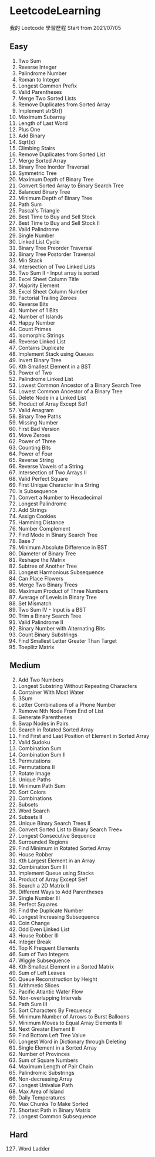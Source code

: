 # LeetcodeLearning
我的 Leetcode 學習歷程
Start from 2021/07/05
## Easy
1. Two Sum
7. Reverse Integer
9. Palindrome Number
13. Roman to Integer
14. Longest Common Prefix
20. Valid Parentheses
21. Merge Two Sorted Lists
26. Remove Duplicates from Sorted Array
28. Implement strStr()
53. Maximum Subarray
58. Length of Last Word
66. Plus One
67. Add Binary
69. Sqrt(x)
70. Climbing Stairs
83. Remove Duplicates from Sorted List
88. Merge Sorted Array
94. Binary Tree Inorder Traversal
101. Symmetric Tree
104. Maximum Depth of Binary Tree
108. Convert Sorted Array to Binary Search Tree
110. Balanced Binary Tree
111. Minimum Depth of Binary Tree
112. Path Sum
118. Pascal's Triangle
121. Best Time to Buy and Sell Stock
122. Best Time to Buy and Sell Stock II
125. Valid Palindrome
136. Single Number
141. Linked List Cycle
144. Binary Tree Preorder Traversal
145. Binary Tree Postorder Traversal
155. Min Stack
160. Intersection of Two Linked Lists
167. Two Sum II - Input array is sorted
168. Excel Sheet Column Title
169. Majority Element
171. Excel Sheet Column Number
172. Factorial Trailing Zeroes
190. Reverse Bits
191. Number of 1 Bits
200. Number of Islands
202. Happy Number
204. Count Primes
205. Isomorphic Strings
206. Reverse Linked List
217. Contains Duplicate
225. Implement Stack using Queues
226. Invert Binary Tree
230. Kth Smallest Element in a BST
231. Power of Two
234. Palindrome Linked List
235. Lowest Common Ancestor of a Binary Search Tree
236. Lowest Common Ancestor of a Binary Tree
237. Delete Node in a Linked List
238. Product of Array Except Self
242. Valid Anagram
257. Binary Tree Paths
268. Missing Number
278. First Bad Version
283. Move Zeroes
326. Power of Three
338. Counting Bits
342. Power of Four
344. Reverse String
345. Reverse Vowels of a String
350. Intersection of Two Arrays II
367. Valid Perfect Square
387. First Unique Character in a String
392. Is Subsequence
405. Convert a Number to Hexadecimal
409. Longest Palindrome
415. Add Strings
455. Assign Cookies
461. Hamming Distance
476. Number Complement
501. Find Mode in Binary Search Tree
504. Base 7
530. Minimum Absolute Difference in BST
543. Diameter of Binary Tree
566. Reshape the Matrix
572. Subtree of Another Tree
594. Longest Harmonious Subsequence
605. Can Place Flowers
617. Merge Two Binary Trees
628. Maximum Product of Three Numbers
637. Average of Levels in Binary Tree
645. Set Mismatch
653. Two Sum IV - Input is a BST
669. Trim a Binary Search Tree
680. Valid Palindrome II
693. Binary Number with Alternating Bits
696. Count Binary Substrings
744. Find Smallest Letter Greater Than Target
766. Toeplitz Matrix

## Medium
2. Add Two Numbers
3. Longest Substring Without Repeating Characters
11. Container With Most Water
15. 3Sum
17. Letter Combinations of a Phone Number
19. Remove Nth Node From End of List
22. Generate Parentheses
24. Swap Nodes in Pairs
33. Search in Rotated Sorted Array
34. Find First and Last Position of Element in Sorted Array
36. Valid Sudoku
39. Combination Sum
40. Combination Sum II
46. Permutations
47. Permutations II
48. Rotate Image
62. Unique Paths
64. Minimum Path Sum
75. Sort Colors
77. Combinations
78. Subsets
79. Word Search
90. Subsets II
95. Unique Binary Search Trees II
109. Convert Sorted List to Binary Search Tree+
128. Longest Consecutive Sequence
130. Surrounded Regions
153. Find Minimum in Rotated Sorted Array
198. House Robber
215. Kth Largest Element in an Array
216. Combination Sum III
232. Implement Queue using Stacks
238. Product of Array Except Self
240. Search a 2D Matrix II
241. Different Ways to Add Parentheses
260. Single Number III
279. Perfect Squares
287. Find the Duplicate Number
300. Longest Increasing Subsequence
322. Coin Change
328. Odd Even Linked List
337. House Robber III
343. Integer Break
347. Top K Frequent Elements
371. Sum of Two Integers
376. Wiggle Subsequence
378. Kth Smallest Element in a Sorted Matrix
404. Sum of Left Leaves
406. Queue Reconstruction by Height
413. Arithmetic Slices
417. Pacific Atlantic Water Flow
435. Non-overlapping Intervals
437. Path Sum III
451. Sort Characters By Frequency
452. Minimum Number of Arrows to Burst Balloons
462. Minimum Moves to Equal Array Elements II
503. Next Greater Element II
513. Find Bottom Left Tree Value
524. Longest Word in Dictionary through Deleting
540. Single Element in a Sorted Array
547. Number of Provinces
633. Sum of Square Numbers
646. Maximum Length of Pair Chain
647. Palindromic Substrings
665. Non-decreasing Array
687. Longest Univalue Path
695. Max Area of Island
739. Daily Temperatures
769. Max Chunks To Make Sorted
1091. Shortest Path in Binary Matrix
1143. Longest Common Subsequence

## Hard
127. Word Ladder
